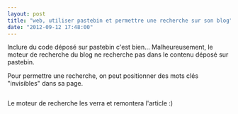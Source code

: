```yaml
---
layout: post
title: "web, utiliser pastebin et permettre une recherche sur son blog"
date: "2012-09-12 17:48:00"
---
```

Inclure du code déposé sur pastebin c'est bien... Malheureusement, le moteur de recherche du blog ne recherche pas dans le contenu déposé sur pastebin.

Pour permettre une recherche, on peut positionner des mots clés "invisibles" dans sa page.

<script src="https://pastebin.com/embed_js/x8gRJD3U"></script> <div style="overflow:hidden; height:0;">pastebin, mot clé, search engine, moteur de recherche</div>
Le moteur de recherche les verra et remontera l'article :)
